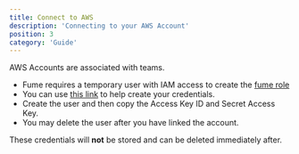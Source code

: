 ```yaml
---
title: Connect to AWS 
description: 'Connecting to your AWS Account'
position: 3
category: 'Guide'
---
```



AWS Accounts are associated with teams.

* Fume requires a temporary user with IAM access to create the <a class="text-indigo-600 hover:text-indigo-700" href="https:///docs.fume.app/fume-role" target="_new">fume role</a>
* You can use [this link](https://console.aws.amazon.com/iam/home#/users$new?step=review&accessKey&userNames=fume-temp-user&permissionType=policies&policies=arn:aws:iam::aws:policy%2FIAMFullAccess) to help create your credentials.
* Create the user and then copy the Access Key ID and Secret Access Key.
* You may delete the user after you have linked the account.

<alert type="info">

These credentials will __not__ be stored and can be deleted immediately after.

</alert>
